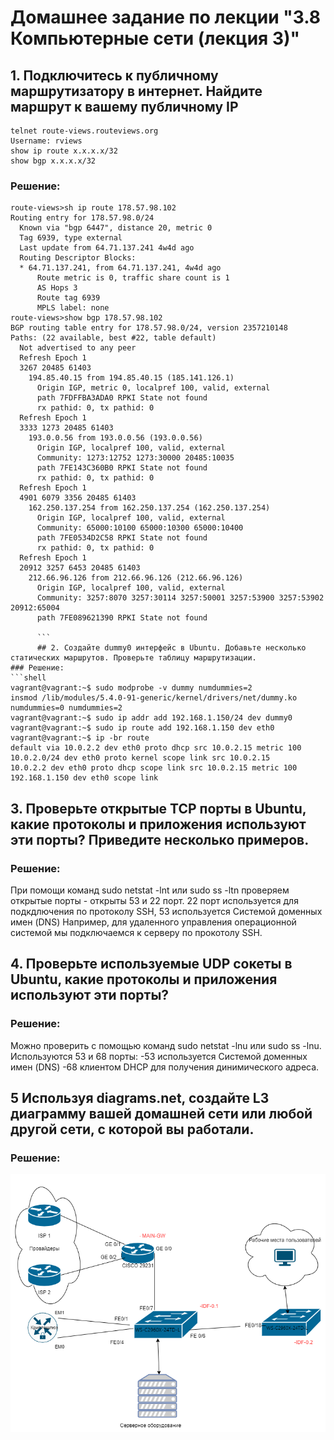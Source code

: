 # Домашнее задание по лекции "3.8 Компьютерные сети (лекция 3)"
## 1. Подключитесь к публичному маршрутизатору в интернет. Найдите маршрут к вашему публичному IP
```shell
telnet route-views.routeviews.org
Username: rviews
show ip route x.x.x.x/32
show bgp x.x.x.x/32
```
### Решение:
```
route-views>sh ip route 178.57.98.102
Routing entry for 178.57.98.0/24
  Known via "bgp 6447", distance 20, metric 0
  Tag 6939, type external
  Last update from 64.71.137.241 4w4d ago
  Routing Descriptor Blocks:
  * 64.71.137.241, from 64.71.137.241, 4w4d ago
      Route metric is 0, traffic share count is 1
      AS Hops 3
      Route tag 6939
      MPLS label: none
route-views>show bgp 178.57.98.102
BGP routing table entry for 178.57.98.0/24, version 2357210148
Paths: (22 available, best #22, table default)
  Not advertised to any peer
  Refresh Epoch 1
  3267 20485 61403
    194.85.40.15 from 194.85.40.15 (185.141.126.1)
      Origin IGP, metric 0, localpref 100, valid, external
      path 7FDFFBA3ADA0 RPKI State not found
      rx pathid: 0, tx pathid: 0
  Refresh Epoch 1
  3333 1273 20485 61403
    193.0.0.56 from 193.0.0.56 (193.0.0.56)
      Origin IGP, localpref 100, valid, external
      Community: 1273:12752 1273:30000 20485:10035
      path 7FE143C360B0 RPKI State not found
      rx pathid: 0, tx pathid: 0
  Refresh Epoch 1
  4901 6079 3356 20485 61403
    162.250.137.254 from 162.250.137.254 (162.250.137.254)
      Origin IGP, localpref 100, valid, external
      Community: 65000:10100 65000:10300 65000:10400
      path 7FE0534D2C58 RPKI State not found
      rx pathid: 0, tx pathid: 0
  Refresh Epoch 1
  20912 3257 6453 20485 61403
    212.66.96.126 from 212.66.96.126 (212.66.96.126)
      Origin IGP, localpref 100, valid, external
      Community: 3257:8070 3257:30114 3257:50001 3257:53900 3257:53902 20912:65004
      path 7FE089621390 RPKI State not found
      
      ```
      ## 2. Создайте dummy0 интерфейс в Ubuntu. Добавьте несколько статических маршрутов. Проверьте таблицу маршрутизации.
### Решение:
```shell
vagrant@vagrant:~$ sudo modprobe -v dummy numdummies=2
insmod /lib/modules/5.4.0-91-generic/kernel/drivers/net/dummy.ko numdummies=0 numdummies=2
vagrant@vagrant:~$ sudo ip addr add 192.168.1.150/24 dev dummy0
vagrant@vagrant:~$ sudo ip route add 192.168.1.150 dev eth0
vagrant@vagrant:~$ ip -br route
default via 10.0.2.2 dev eth0 proto dhcp src 10.0.2.15 metric 100
10.0.2.0/24 dev eth0 proto kernel scope link src 10.0.2.15
10.0.2.2 dev eth0 proto dhcp scope link src 10.0.2.15 metric 100
192.168.1.150 dev eth0 scope link
```
## 3. Проверьте открытые TCP порты в Ubuntu, какие протоколы и приложения используют эти порты? Приведите несколько примеров.

### Решение:
При помощи команд sudo netstat -lnt или sudo ss -ltn проверяем открытые порты - открыты 53 и 22 порт.
22 порт используется для подкдлючения по протоколу SSH, 53 используется Системой доменных имен (DNS)
Например, для удаленного управления операционной системой мы подключаемся к серверу по прокотолу SSH. 

## 4. Проверьте используемые UDP сокеты в Ubuntu, какие протоколы и приложения используют эти порты?

### Решение:

Можно проверить с помощью команд sudo netstat -lnu или sudo ss -lnu. 
Используются 53 и 68 порты: 
-53 используется Системой доменных имен (DNS) 
-68 клиентом DHCP для получения динимического адреса.

## 5 Используя diagrams.net, создайте L3 диаграмму вашей домашней сети или любой другой сети, с которой вы работали.

### Решение:
![img.png](https://github.com/mksamm/DEVSYS-PDC-3-Maxim-Samokhin/blob/main/net%20scheme.png)


      


